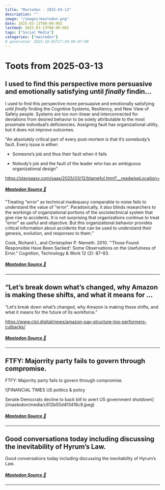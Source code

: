 ```yaml
---
title: "Mastodon - 2025-03-13"
description: ""
image: "/images/mastodon.png"
date: 2025-03-13T00:00:00Z
lastmod: 2025-03-13T00:00:00Z
tags: ["Social Media"]
categories: ["mastodon"]
# generated: 2025-10-05T17:59:09-07:00
---
```


# Toots from 2025-03-13

## I used to find this perspective more persuasive and emotionally satisfying until _finally_ findin...

I used to find this perspective more persuasive and emotionally satisfying until _finally_ finding the Cognitive Systems, Resiliency, and New View of Safety people. Systems are too non-linear and interconnected for deviations from desired behavior to be solely attributable to the most proximate individual’s deficiencies. Assigning fault has organizational utility, but it does not improve outcomes.

"An absolutely critical part of every post-mortem is that it’s somebody’s fault. Every issue is either:

* Someone’s job and thus their fault when it fails

* Nobody’s job and the fault of the leader who has an ambiguous organizational design”

<https://staysaasy.com/saas/2025/03/12/blameful.html?__readwiseLocation=>

##### [Mastodon Source 🐘](https://hachyderm.io/@mweagle/114156335188875102)

"Treating "error" as technical inadequacy comparable to noise fails to understand the value of "error". Paradoxically, it also blinds researchers to the workings of organizational portions of the sociotechnical system that give rise to accidents. It is not surprising that organizations continue to treat "error" as useful and objective. But this organizational behavior provides critical information about accidents that can be used to understand their genesis, evolution, and responses to them.”

Cook, Richard I., and Christopher P. Nemeth. 2010. “‘Those Found Responsible Have Been Sacked’: Some Observations on the Usefulness of Error.” Cognition, Technology & Work 12 (2): 87–93.

##### [Mastodon Source 🐘](https://hachyderm.io/@mweagle/114156372702548854)

---

## “Let’s break down what’s changed, why Amazon is making these shifts, and what it means for ...

“Let’s break down what’s changed, why Amazon is making these shifts, and what it means for the future of its workforce.”

<https://www.ctol.digital/news/amazon-pay-structure-top-performers-cutbacks/>

##### [Mastodon Source 🐘](https://hachyderm.io/@mweagle/114155584521169700)

---

## FTFY: Majorrity party fails to govern through compromise.

FTFY: Majorrity party fails to govern through compromise.

![FINANCIAL TIMES
US politics & policy

Senate Democrats decline to back
bill to avert US government
shutdown](/mastodon/media/c612b55d4f3416c9.jpeg)

##### [Mastodon Source 🐘](https://hachyderm.io/@mweagle/114152319726592796)

---

## Good conversations today including discussing the inevitability of Hyrum’s Law.

Good conversations today including discussing the inevitability of Hyrum’s Law.

##### [Mastodon Source 🐘](https://hachyderm.io/@mweagle/114152283397870820)

---

